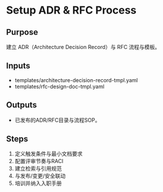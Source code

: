 # Setup ADR & RFC Process

## Purpose

建立 ADR（Architecture Decision Record）与 RFC 流程与模板。

## Inputs

- templates/architecture-decision-record-tmpl.yaml
- templates/rfc-design-doc-tmpl.yaml

## Outputs

- 已发布的ADR/RFC目录与流程SOP。

## Steps

1. 定义触发条件与最小文档要求
2. 配置评审节奏与RACI
3. 建立检索与引用规范
4. 与发布/变更/安全联动
5. 培训并纳入入职手册
